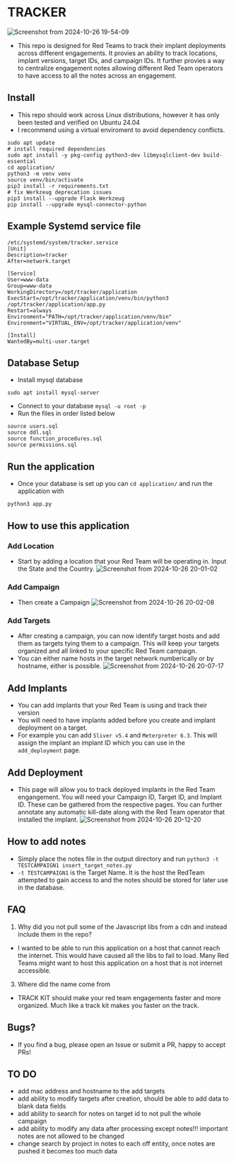 # TRACKER
![Screenshot from 2024-10-26 19-54-09](https://github.com/user-attachments/assets/cecf893c-0d62-4acd-91fa-4f6b3554b13d)
- This repo is designed for Red Teams to track their implant deployments across different engagements. It provies an ability to track locations, implant versions, target IDs, and campaign IDs. It further provies a way to centralize engagement notes allowing different Red Team operators to have access to all the notes across an engagement.

## Install
- This repo should work across Linux distributions, however it has only been tested and verified on Ubuntu 24.04
- I recommend using a virtual enviroment to avoid dependency conflicts.
````
sudo apt update
# install required dependencies 
sudo apt install -y pkg-config python3-dev libmysqlclient-dev build-essential
cd application/
python3 -m venv venv
source venv/bin/activate 
pip3 install -r requirements.txt
# fix Werkzeug deprecation issues
pip3 install --upgrade Flask Werkzeug
pip install --upgrade mysql-connector-python
````
## Example Systemd service file 
````
/etc/systemd/system/tracker.service
[Unit]
Description=tracker
After=network.target

[Service]
User=www-data
Group=www-data
WorkingDirectory=/opt/tracker/application
ExecStart=/opt/tracker/application/venv/bin/python3 /opt/tracker/application/app.py
Restart=always
Environment="PATH=/opt/tracker/application/venv/bin"
Environment="VIRTUAL_ENV=/opt/tracker/application/venv"

[Install]
WantedBy=multi-user.target
````
## Database Setup
- Install mysql database 
````
sudo apt install mysql-server
````
- Connect to your database `mysql -u root -p`
- Run the files in order listed below 
````
source users.sql
source ddl.sql
source function_procedures.sql
source permissions.sql
````
## Run the application 
- Once your database is set up you can `cd application/` and run the application with 
````
python3 app.py
````
## How to use this application
### Add Location
- Start by adding a location that your Red Team will be operating in. Input the State and the Country.
![Screenshot from 2024-10-26 20-01-02](https://github.com/user-attachments/assets/05bdb090-5055-4ef2-b39e-8eb3502ecf5d)
### Add Campaign
- Then create a Campaign
![Screenshot from 2024-10-26 20-02-08](https://github.com/user-attachments/assets/22292c36-f978-414d-bbf7-983372bbfc6f)
### Add Targets
- After creating a campaign, you can now identify target hosts and add them as targets tying them to a campaign. This will keep your targets organized and all linked to your specific Red Team campaign.
- You can either name hosts in the target network numberically or by hostname, either is possible.
![Screenshot from 2024-10-26 20-07-17](https://github.com/user-attachments/assets/facf6f90-20df-4a70-82ae-78734618043b)
## Add Implants
- You can add implants that your Red Team is using and track their version
- You will need to have implants added before you create and implant deployment on a target.
- For example you can add `Sliver v5.4` and `Meterpreter 6.3`. This will assign the implant an implant ID which you can use in the `add_deployment` page.
## Add Deployment
- This page will allow you to track deployed implants in the Red Team engangement. You will need your Campaign ID, Target ID, and Implant ID. These can be gathered from the respective pages. You can further annotate any automatic kill-date along with the Red Team operator that installed the implant.
![Screenshot from 2024-10-26 20-12-20](https://github.com/user-attachments/assets/5b3c76ae-5d00-461d-82fd-eb90042cb23e)

## How to add notes 
- Simply place the notes file in the output directory and run `python3 -t TESTCAMPAIGN1 insert_target_notes.py`
- `-t TESTCAMPAIGN1` is the Target Name. It is the host the RedTeam attempted to gain access to and the notes should be stored for later use in the database.

## FAQ
1. Why did you not pull some of the Javascript libs from a cdn and instead include them in the repo?
  - I wanted to be able to run this application on a host that cannot reach the internet. This would have caused all the libs to fail to load. Many Red Teams might want to host this application on a host that is not internet accessible.
3. Where did the name come from
  - TRACK KIT should make your red team engagements faster and more organized. Much like a track kit makes you faster on the track. 
## Bugs?
- If you find a bug, please open an Issue or submit a PR, happy to accept PRs!

## TO DO 
- add mac address and hostname to the add targets
- add ability to modify targets after creation, should be able to add data to blank data fields 
- add ability to search for notes on target id to not pull the whole campaign 
- add ability to modify any data after processing except notes!!! important notes are not allowed to be changed
- change search by project in notes to each off entity, once notes are pushed it becomes too much data
